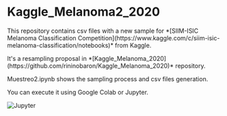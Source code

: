 # Kaggle_Melanoma2_2020

<p>This repository contains csv files with a new sample for *[SIIM-ISIC Melanoma Classification Competition](https://www.kaggle.com/c/siim-isic-melanoma-classification/notebooks)* from Kaggle.</p>

<p>It's a resampling proposal in *[Kaggle_Melanoma_2020](https://github.com/rininobaron/Kaggle_Melanoma_2020)* repository.</p>

<p>Muestreo2.ipynb shows the sampling process and csv files generation.</p>

<p>You can execute it using Google Colab or Jupyter.</p>

![Jupyter](https://miro.medium.com/max/502/1*sXs3TvhjvXcVCTldKnwMpA.png)

